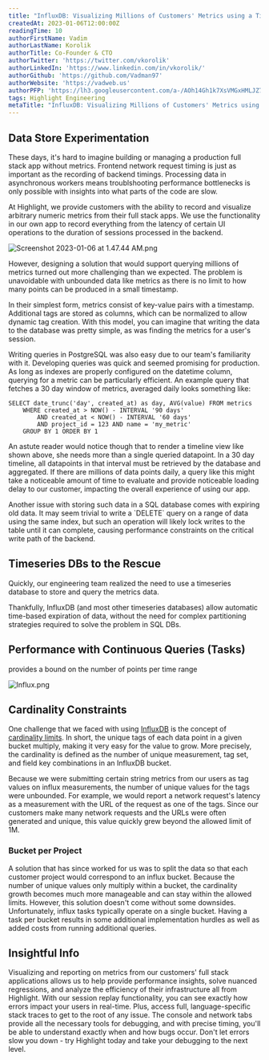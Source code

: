 ```yaml
---
title: "InfluxDB: Visualizing Millions of Customers' Metrics using a Time Series Database"
createdAt: 2023-01-06T12:00:00Z
readingTime: 10
authorFirstName: Vadim
authorLastName: Korolik
authorTitle: Co-Founder & CTO 
authorTwitter: 'https://twitter.com/vkorolik'
authorLinkedIn: 'https://www.linkedin.com/in/vkorolik/'
authorGithub: 'https://github.com/Vadman97'
authorWebsite: 'https://vadweb.us'
authorPFP: 'https://lh3.googleusercontent.com/a-/AOh14Gh1k7XsVMGxHMLJZ7qesyddqn1y4EKjfbodEYiY=s96-c'
tags: Highlight Engineering
metaTitle: "InfluxDB: Visualizing Millions of Customers' Metrics using a Time Series Database"
---
```


## Data Store Experimentation

These days, it's hard to imagine building or managing a production full stack app without metrics. Frontend network request timing is just as important as the recording of backend timings. Processing data in asynchronous workers means troublshooting performance bottlenecks is only possible with insights into what parts of the code are slow.

At Highlight, we provide customers with the ability to record and visualize arbitrary numeric metrics from their full stack apps. We use the functionality in our own app to record everything from the latency of certain UI operations to the duration of sessions processed in the backend.

![Screenshot 2023-01-06 at 1.47.44 AM.png](https://media.graphassets.com/hxwog1CQaKZDXsgumvv7 "Screenshot 2023-01-06 at 1.47.44 AM.png")

However, designing a solution that would support querying millions of metrics turned out more challenging than we expected. The problem is unavoidable with unbounded data like metrics as there is no limit to how many points can be produced in a small timestamp.

In their simplest form, metrics consist of key-value pairs with a timestamp. Additional tags are stored as columns, which can be normalized to allow dynamic tag creation. With this model, you can imagine that writing the data to the database was pretty simple, as was finding the metrics for a user's session.

Writing queries in PostgreSQL was also easy due to our team's familiarity with it. Developing queries was quick and seemed promising for production. As long as indexes are properly configured on the datetime column, querying for a metric can be particularly efficient. An example query that fetches a 30 day window of metrics, averaged daily looks something like:

    SELECT date_trunc('day', created_at) as day, AVG(value) FROM metrics
        WHERE created_at > NOW() - INTERVAL '90 days'
            AND created_at < NOW() - INTERVAL '60 days'
            AND project_id = 123 AND name = 'my_metric'
        GROUP BY 1 ORDER BY 1

An astute reader would notice though that to render a timeline view like shown above, she needs more than a single queried datapoint. In a 30 day timeline, all datapoints in that interval must be retrieved by the database and aggregated. If there are millions of data points daily, a query like this might take a noticeable amount of time to evaluate and provide noticeable loading delay to our customer, impacting the overall experience of using our app.

Another issue with storing such data in a SQL database comes with expiring old data. It may seem trivial to write a \`DELETE\` query on a range of data using the same index, but such an operation will likely lock writes to the table until it can complete, causing performance constraints on the critical write path of the backend.

## Timeseries DBs to the Rescue

Quickly, our engineering team realized the need to use a timeseries database to store and query the metrics data.

Thankfully, InfluxDB (and most other timeseries databases) allow automatic time-based expiration of data, without the need for complex partitioning strategies required to solve the problem in SQL DBs.

## Performance with Continuous Queries (Tasks)

provides a bound on the number of points per time range

![Influx.png](https://media.graphassets.com/E9aK1jY8Su6C4YyxVdCL "Influx.png")

## Cardinality Constraints

One challenge that we faced with using [InfluxDB](https://www.influxdata.com/ "https://www.influxdata.com/") is the concept of [cardinality limits](https://docs.influxdata.com/influxdb/cloud/write-data/best-practices/resolve-high-cardinality/ "https://docs.influxdata.com/influxdb/cloud/write-data/best-practices/resolve-high-cardinality/"). In short, the unique tags of each data point in a given bucket multiply, making it very easy for the value to grow. More precisely, the cardinality is defined as the number of unique measurement, tag set, and field key combinations in an InfluxDB bucket.

Because we were submitting certain string metrics from our users as tag values on influx measurements, the number of unique values for the tags were unbounded. For example, we would report a network request's latency as a measurement with the URL of the request as one of the tags. Since our customers make many network requests and the URLs were often generated and unique, this value quickly grew beyond the allowed limit of 1M.

### Bucket per Project

A solution that has since worked for us was to split the data so that each customer project would correspond to an influx bucket. Because the number of unique values only multiply within a bucket, the cardinality growth becomes much more manageable and can stay within the allowed limits. However, this solution doesn't come without some downsides. Unfortunately, influx tasks typically operate on a single bucket. Having a task per bucket results in some additional implementation hurdles as well as added costs from running additional queries.

## Insightful Info

Visualizing and reporting on metrics from our customers' full stack applications allows us to help provide performance insights, solve nuanced regressions, and analyze the efficiency of their infrastructure all from Highlight. With our session replay functionality, you can see exactly how errors impact your users in real-time. Plus, access full, language-specific stack traces to get to the root of any issue. The console and network tabs provide all the necessary tools for debugging, and with precise timing, you'll be able to understand exactly when and how bugs occur. Don't let errors slow you down - try Highlight today and take your debugging to the next level.

<BlogCallToAction />
